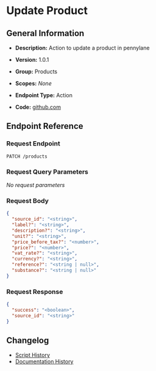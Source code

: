 <!-- BEGIN GENERATED CONTENT -->
# Update Product

## General Information

- **Description:** Action to update a product in pennylane

- **Version:** 1.0.1
- **Group:** Products
- **Scopes:** _None_
- **Endpoint Type:** Action
- **Code:** [github.com](https://github.com/NangoHQ/integration-templates/tree/main/integrations/pennylane/actions/update-product.ts)


## Endpoint Reference

### Request Endpoint

`PATCH /products`

### Request Query Parameters

_No request parameters_

### Request Body

```json
{
  "source_id": "<string>",
  "label?": "<string>",
  "description?": "<string>",
  "unit?": "<string>",
  "price_before_tax?": "<number>",
  "price?": "<number>",
  "vat_rate?": "<string>",
  "currency?": "<string>",
  "reference?": "<string | null>",
  "substance?": "<string | null>"
}
```

### Request Response

```json
{
  "success": "<boolean>",
  "source_id": "<string>"
}
```

## Changelog

- [Script History](https://github.com/NangoHQ/integration-templates/commits/main/integrations/pennylane/actions/update-product.ts)
- [Documentation History](https://github.com/NangoHQ/integration-templates/commits/main/integrations/pennylane/actions/update-product.md)

<!-- END  GENERATED CONTENT -->

